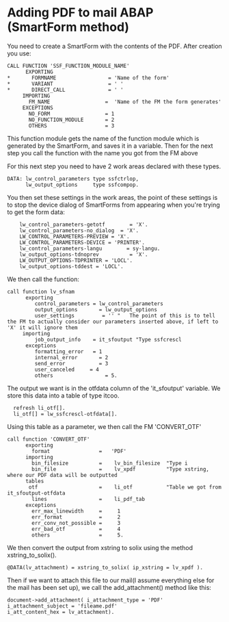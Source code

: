 # Adding PDF to mail ABAP (SmartForm method)

You need to create a SmartForm with the contents of the PDF. After creation you use:

```ABAP
CALL FUNCTION 'SSF_FUNCTION_MODULE_NAME'
      EXPORTING
*       FORMNAME                 = 'Name of the form'
*       VARIANT                  = ' '
*       DIRECT_CALL              = ' '
     IMPORTING
       FM_NAME                  =  'Name of the FM the form generates'
     EXCEPTIONS
       NO_FORM                  = 1
       NO_FUNCTION_MODULE       = 2
       OTHERS                   = 3
```

This function module gets the name of the function module which is generated by the SmartForm, and saves it in a variable. Then for the next step you call the function with the name you got from the FM above

For this next step you need to have 2 work areas declared with these types.

```ABAP
DATA: lw_control_parameters type ssfctrlop,
      lw_output_options     type ssfcompop.
```

You then set these settings in the work areas, the point of these settings is to stop the device dialog of SmartForms from appearing when you're trying to get the form data:

```abap
    lw_control_parameters-getotf        = 'X'.
    lw_control_parameters-no_dialog  = 'X'.
    LW_CONTROL_PARAMETERS-PREVIEW = 'X'.
    LW_CONTROL_PARAMETERS-DEVICE = 'PRINTER'.
    lw_control_parameters-langu        = sy-langu.
    lw_output_options-tdnoprev          = 'X'.
    LW_OUTPUT_OPTIONS-TDPRINTER = 'LOCL'.
    lw_output_options-tddest = 'LOCL'.
```

We then call the function:

```ABAP
call function lv_sfnam
      exporting
         control_parameters = lw_control_parameters
         output_options       = lw_output_options
         user_settings         = '' "   The point of this is to tell the FM to actually consider our parameters inserted above, if left to 'X' it will ignore them
     importing
         job_output_info    = it_sfoutput "Type ssfcrescl
      exceptions
         formatting_error   = 1
         internal_error       = 2
         send_error           = 3
         user_canceled     = 4
         others                 = 5.
```

The output we want is in the otfdata column of the 'it_sfoutput' variable. We store this data into a table of type itcoo.

```ABAP
  refresh li_otf[].
  li_otf[] = lw_ssfcrescl-otfdata[].
```

Using this table as a parameter, we then call the FM 'CONVERT_OTF'

```ABAP
call function 'CONVERT_OTF'
      exporting
        format                =   'PDF'
      importing
        bin_filesize          =    lv_bin_filesize  "Type i
        bin_file			  =    lv_xpdf			"Type xstring, where our PDF data will be outputted
      tables
       otf                    =    li_otf			"Table we got from it_sfoutput-otfdata
        lines                 =    li_pdf_tab
      exceptions
        err_max_linewidth     =     1
        err_format            =     2
        err_conv_not_possible =	    3
        err_bad_otf           =     4
        others                =     5.
```

We then convert the output from xstring to solix using the method xstring_to_solix().

```ABAP
@DATA(lv_attachment) = xstring_to_solix( ip_xstring = lv_xpdf ).
```

Then if we want to attach this file to our mail(I assume everything else for the mail has been set up), we call the add_attachment() method like this:

```ABAP
document->add_attachment( i_attachment_type = 'PDF'
i_attachment_subject = 'fileame.pdf'
i_att_content_hex = lv_attachment).
```


